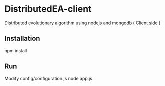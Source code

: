 DistributedEA-client
====================

Distributed evolutionary algorithm using nodejs and mongodb ( Client side )

## Installation

npm install

## Run

Modify config/configuration.js
node app.js
